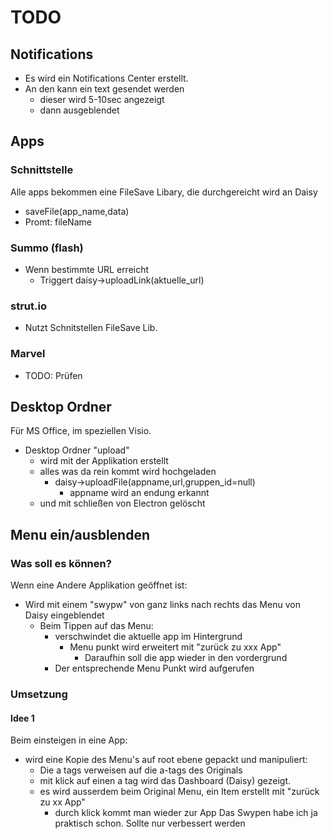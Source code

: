 # TODO

## Notifications
* Es wird ein Notifications Center erstellt.
* An den kann ein text gesendet werden
  * dieser wird 5-10sec angezeigt
  * dann ausgeblendet

## Apps

### Schnittstelle
Alle apps bekommen eine FileSave Libary, die durchgereicht wird an Daisy
* saveFile(app_name,data)
* Promt: fileName

### Summo (flash)
* Wenn bestimmte URL erreicht
  * Triggert daisy->uploadLink(aktuelle_url)

### strut.io
* Nutzt Schnitstellen FileSave Lib.

### Marvel
* TODO: Prüfen

## Desktop Ordner
Für MS Office, im speziellen Visio.
* Desktop Ordner "upload"
  * wird mit der Applikation erstellt
  * alles was da rein kommt wird hochgeladen
    * daisy->uploadFile(appname,url,gruppen_id=null)
      * appname wird an endung erkannt
  * und mit schließen von Electron gelöscht

## Menu ein/ausblenden

### Was soll es können?
Wenn eine Andere Applikation geöffnet ist:
  * Wird mit einem "swypw" von ganz links nach rechts das Menu von Daisy eingeblendet
    * Beim Tippen auf das Menu:
      * verschwindet die aktuelle app im Hintergrund
        * Menu punkt wird erweitert mit "zurück zu xxx App"
          * Daraufhin soll die app wieder in den vordergrund
      * Der entsprechende Menu Punkt wird aufgerufen

### Umsetzung

#### Idee 1
Beim einsteigen in eine App:
  * wird eine Kopie des Menu's auf root ebene gepackt und manipuliert:
    * Die a tags verweisen auf die a-tags des Originals
    * mit klick auf einen a tag wird das Dashboard (Daisy) gezeigt.
    * es wird ausserdem beim Original Menu, ein Item erstellt mit "zurück zu xx App"
      * durch klick kommt man wieder zur App
Das Swypen habe ich ja praktisch schon. Sollte nur verbessert werden
